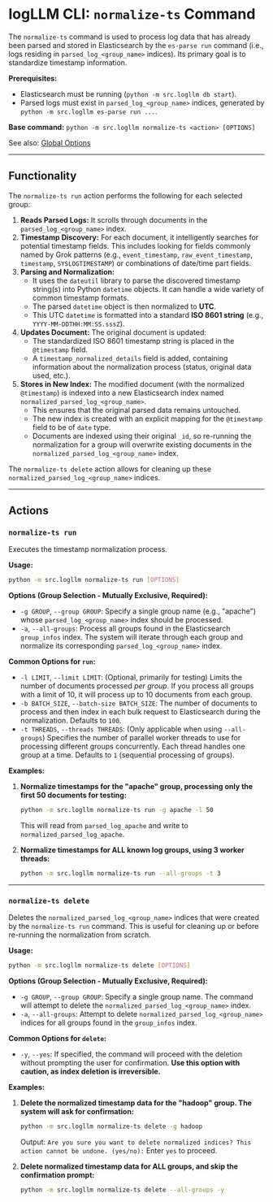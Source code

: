 # logLLM CLI: `normalize-ts` Command

The `normalize-ts` command is used to process log data that has already been parsed and stored in Elasticsearch by the `es-parse run` command (i.e., logs residing in `parsed_log_<group_name>` indices). Its primary goal is to standardize timestamp information.

**Prerequisites:**

- Elasticsearch must be running (`python -m src.logllm db start`).
- Parsed logs must exist in `parsed_log_<group_name>` indices, generated by `python -m src.logllm es-parse run ...`.

**Base command:** `python -m src.logllm normalize-ts <action> [OPTIONS]`

See also: [Global Options](./global_options.md)

---

## Functionality

The `normalize-ts run` action performs the following for each selected group:

1.  **Reads Parsed Logs:** It scrolls through documents in the `parsed_log_<group_name>` index.
2.  **Timestamp Discovery:** For each document, it intelligently searches for potential timestamp fields. This includes looking for fields commonly named by Grok patterns (e.g., `event_timestamp`, `raw_event_timestamp`, `timestamp`, `SYSLOGTIMESTAMP`) or combinations of date/time part fields.
3.  **Parsing and Normalization:**
    - It uses the `dateutil` library to parse the discovered timestamp string(s) into Python `datetime` objects. It can handle a wide variety of common timestamp formats.
    - The parsed `datetime` object is then normalized to **UTC**.
    - This UTC `datetime` is formatted into a standard **ISO 8601 string** (e.g., `YYYY-MM-DDTHH:MM:SS.sssZ`).
4.  **Updates Document:** The original document is updated:
    - The standardized ISO 8601 timestamp string is placed in the `@timestamp` field.
    - A `timestamp_normalized_details` field is added, containing information about the normalization process (status, original data used, etc.).
5.  **Stores in New Index:** The modified document (with the normalized `@timestamp`) is indexed into a new Elasticsearch index named `normalized_parsed_log_<group_name>`.
    - This ensures that the original parsed data remains untouched.
    - The new index is created with an explicit mapping for the `@timestamp` field to be of `date` type.
    - Documents are indexed using their original `_id`, so re-running the normalization for a group will overwrite existing documents in the `normalized_parsed_log_<group_name>` index.

The `normalize-ts delete` action allows for cleaning up these `normalized_parsed_log_<group_name>` indices.

---

## Actions

### `normalize-ts run`

Executes the timestamp normalization process.

**Usage:**

```bash
python -m src.logllm normalize-ts run [OPTIONS]
```

**Options (Group Selection - Mutually Exclusive, Required):**

- `-g GROUP`, `--group GROUP`:
  Specify a single group name (e.g., "apache") whose `parsed_log_<group_name>` index should be processed.
- `-a`, `--all-groups`:
  Process all groups found in the Elasticsearch `group_infos` index. The system will iterate through each group and normalize its corresponding `parsed_log_<group_name>` index.

**Common Options for `run`:**

- `-l LIMIT`, `--limit LIMIT`:
  (Optional, primarily for testing) Limits the number of documents processed _per group_. If you process all groups with a limit of 10, it will process up to 10 documents from each group.
- `-b BATCH_SIZE`, `--batch-size BATCH_SIZE`:
  The number of documents to process and then index in each bulk request to Elasticsearch during the normalization. Defaults to `100`.
- `-t THREADS`, `--threads THREADS`:
  (Only applicable when using `--all-groups`) Specifies the number of parallel worker threads to use for processing different groups concurrently. Each thread handles one group at a time. Defaults to `1` (sequential processing of groups).

**Examples:**

1.  **Normalize timestamps for the "apache" group, processing only the first 50 documents for testing:**

    ```bash
    python -m src.logllm normalize-ts run -g apache -l 50
    ```

    This will read from `parsed_log_apache` and write to `normalized_parsed_log_apache`.

2.  **Normalize timestamps for ALL known log groups, using 3 worker threads:**
    ```bash
    python -m src.logllm normalize-ts run --all-groups -t 3
    ```

---

### `normalize-ts delete`

Deletes the `normalized_parsed_log_<group_name>` indices that were created by the `normalize-ts run` command. This is useful for cleaning up or before re-running the normalization from scratch.

**Usage:**

```bash
python -m src.logllm normalize-ts delete [OPTIONS]
```

**Options (Group Selection - Mutually Exclusive, Required):**

- `-g GROUP`, `--group GROUP`:
  Specify a single group name. The command will attempt to delete the `normalized_parsed_log_<group_name>` index.
- `-a`, `--all-groups`:
  Attempt to delete `normalized_parsed_log_<group_name>` indices for all groups found in the `group_infos` index.

**Common Options for `delete`:**

- `-y`, `--yes`:
  If specified, the command will proceed with the deletion without prompting the user for confirmation. **Use this option with caution, as index deletion is irreversible.**

**Examples:**

1.  **Delete the normalized timestamp data for the "hadoop" group. The system will ask for confirmation:**

    ```bash
    python -m src.logllm normalize-ts delete -g hadoop
    ```

    Output: `Are you sure you want to delete normalized indices? This action cannot be undone. (yes/no):`
    Enter `yes` to proceed.

2.  **Delete normalized timestamp data for ALL groups, and skip the confirmation prompt:**
    ```bash
    python -m src.logllm normalize-ts delete --all-groups -y
    ```
